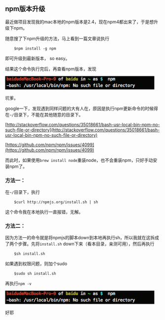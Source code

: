 ## npm版本升级

最近做项目发现我的mac本地的npm版本是2.4，现在npm4都出来了，于是想升级下npm。

随意搜了下npm升级的方法，马上看到一篇文章说执行

```
	$npm install -g npm
```

即可升级到最新版本， so easy。

结果这个命令执行完后，再查看npm版本，发现

![image](https://github.com/yukiyuki1900/workspace/blob/master/npm%E7%89%88%E6%9C%AC%E5%8D%87%E7%BA%A7/npm1.png)

坑爹。

google一下，发现遇到同样问题的大有人在，原因是执行npm更新命令的时候得在``~/``目录下，不能在其他随意的目录下。

[http://stackoverflow.com/questions/35018661/bash-usr-local-bin-npm-no-such-file-or-directory](http://stackoverflow.com/questions/35018661/bash-usr-local-bin-npm-no-such-file-or-directory)

[https://github.com/npm/npm/issues/4099](https://github.com/npm/npm/issues/4099)

而此时，如果使用``brew install node``重装node，也不会重装npm，只好手动安装npm了。


### 方法一：
在``~/``目录下，执行

```
	$curl http://npmjs.org/install.sh | sh
```

这个命令我在本地执行一直报错，无解。

### 方法二：
因为方法一的命令就是将npmjs的脚本down到本地再执行sh，所以我就在这拆成了两个步骤。先将``install.sh`` down下来（看本目录，亲测可用），然后再执行

```
	$sh install.sh
```

如果遇到权限问题，则加个sudo

```
	$sudo sh install.sh
```

再执行``npm -v``

![image](https://github.com/yukiyuki1900/workspace/blob/master/npm%E7%89%88%E6%9C%AC%E5%8D%87%E7%BA%A7/npm1.png)

好耶